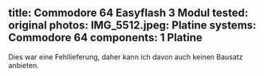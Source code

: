 title: Commodore 64 Easyflash 3 Modul
tested: original
photos:
    IMG_5512.jpeg: Platine
systems:
    Commodore 64
components:
    1 Platine
---
Dies war eine Fehllieferung, daher kann ich davon auch keinen Bausatz anbieten.
